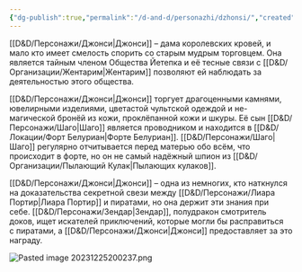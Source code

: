 ```yaml
---
{"dg-publish":true,"permalink":"/d-and-d/personazhi/dzhonsi/","created":"2024-02-19T19:15:28.857+03:00","updated":"2023-12-26T14:51:15.116+03:00"}
---
```


[[D&D/Персонажи/Джонси\|Джонси]] – дама королевских кровей, и мало кто имеет смелость спорить со старым мудрым торговцем. Она является тайным членом Общества Йетепка и её тесные связи с [[D&D/Организации/Жентарим\|Жентарим]] позволяют ей наблюдать за деятельностью этого общества.

[[D&D/Персонажи/Джонси\|Джонси]] торгует драгоценными камнями, ювелирными изделиями, цветастой чультской одеждой и не-магической бронёй из кожи, проклёпанной кожи и шкуры. Её сын [[D&D/Персонажи/Шаго\|Шаго]] является проводником и находится в [[D&D/Локации/Форт Белуриан\|Форте Белуриан]]. [[D&D/Персонажи/Шаго\|Шаго]] регулярно отчитывается перед матерью обо всём, что происходит в форте, но он не самый надёжный шпион из [[D&D/Организации/Пылающий Кулак\|Пылающих кулаков]].

[[D&D/Персонажи/Джонси\|Джонси]] – одна из немногих, кто наткнулся на доказательства секретной свези между [[D&D/Персонажи/Лиара Портир\|Лиара Портир]] и пиратами, но она держит эти знания при себе. [[D&D/Персонажи/Зендар\|Зендар]], полудракон смотритель доков, ищет искателей приключений, которые могли бы расправиться с пиратами, а [[D&D/Персонажи/Джонси\|Джонси]] предоставляет за это награду.

![Pasted image 20231225200237.png](/img/user/img/Pasted%20image%2020231225200237.png)
